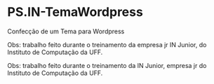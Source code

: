 # PS.IN-TemaWordpress
Confecção de um Tema para Wordpress 

Obs: trabalho feito durante o treinamento da empresa jr IN Junior, do Instituto de Computação da UFF.
<p>Obs: trabalho feito durante o treinamento da IN Junior, empresa jr do Instituto de Computação da UFF. </p>



